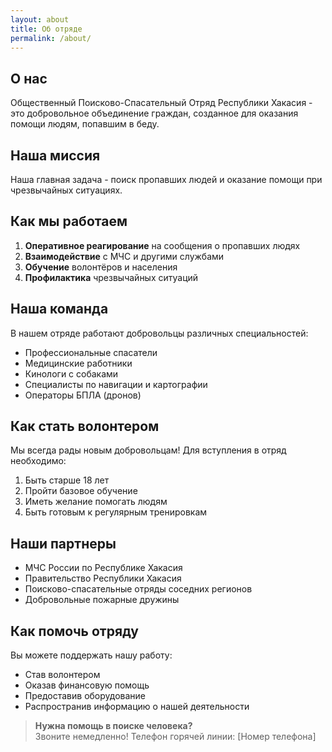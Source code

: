 ```yaml
---
layout: about
title: Об отряде
permalink: /about/
---
```


## О нас

Общественный Поисково-Спасательный Отряд Республики Хакасия - это добровольное объединение граждан, созданное для оказания помощи людям, попавшим в беду.

## Наша миссия

Наша главная задача - поиск пропавших людей и оказание помощи при чрезвычайных ситуациях.

## Как мы работаем

1. **Оперативное реагирование** на сообщения о пропавших людях
2. **Взаимодействие** с МЧС и другими службами
3. **Обучение** волонтёров и населения
4. **Профилактика** чрезвычайных ситуаций

## Наша команда

В нашем отряде работают добровольцы различных специальностей:

- Профессиональные спасатели
- Медицинские работники
- Кинологи с собаками
- Специалисты по навигации и картографии
- Операторы БПЛА (дронов)

## Как стать волонтером

Мы всегда рады новым добровольцам! Для вступления в отряд необходимо:

1. Быть старше 18 лет
2. Пройти базовое обучение
3. Иметь желание помогать людям
4. Быть готовым к регулярным тренировкам

## Наши партнеры

- МЧС России по Республике Хакасия
- Правительство Республики Хакасия
- Поисково-спасательные отряды соседних регионов
- Добровольные пожарные дружины

## Как помочь отряду

Вы можете поддержать нашу работу:

- Став волонтером
- Оказав финансовую помощь
- Предоставив оборудование
- Распространив информацию о нашей деятельности

> **Нужна помощь в поиске человека?**  
> Звоните немедленно! Телефон горячей линии: [Номер телефона]
